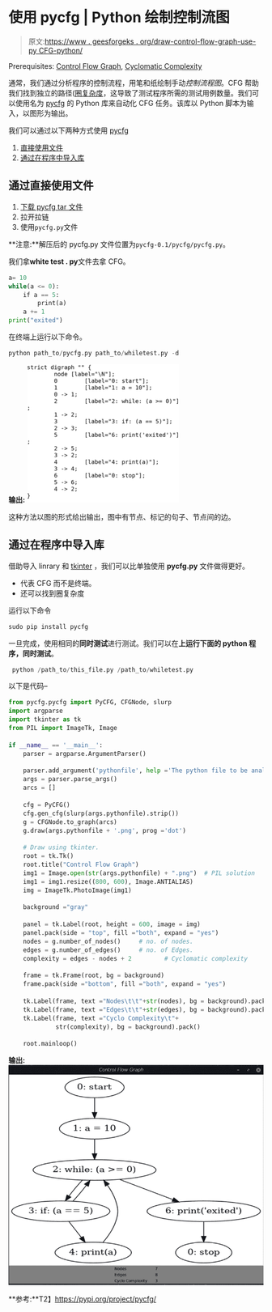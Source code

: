 # 使用 pycfg | Python 绘制控制流图

> 原文:[https://www . geesforgeks . org/draw-control-flow-graph-use-py CFG-python/](https://www.geeksforgeeks.org/draw-control-flow-graph-using-pycfg-python/)

Prerequisites: [Control Flow Graph](https://www.geeksforgeeks.org/software-engineering-control-flow-graph-cfg/), [Cyclomatic Complexity](https://www.geeksforgeeks.org/cyclomatic-complexity/) 

通常，我们通过分析程序的控制流程，用笔和纸绘制手动*控制流程图*。CFG 帮助我们找到独立的路径([圈复杂度](https://www.geeksforgeeks.org/cyclomatic-complexity/)，这导致了测试程序所需的测试用例数量。我们可以使用名为 [pycfg](https://pypi.org/project/pycfg/) 的 Python 库来自动化 CFG 任务。该库以 Python 脚本为输入，以图形为输出。

我们可以通过以下两种方式使用 [pycfg](https://pypi.org/project/pycfg/)

1.  [直接使用文件](#first)
2.  [通过在程序中导入库](#second)

## 通过直接使用文件

1.  [下载 pycfg tar 文件](https://files.pythonhosted.org/packages/1b/56/e837ca7330163dd5834c0223adf8057513105081b0f7966bed305edac114/pycfg-0.1.tar.gz)
2.  拉开拉链
3.  使用`pycfg.py`文件

**注意:**解压后的 pycfg.py 文件位置为`pycfg-0.1/pycfg/pycfg.py`。

我们拿**white test . py**文件去拿 CFG。

```py
a= 10
while(a <= 0):
    if a == 5:
        print(a)
    a += 1
print("exited")
```

在终端上运行以下命令。

```py
python path_to/pycfg.py path_to/whiletest.py -d

```

**输出:**
![](img/d3b00bbfa671cd513d71e4b3938b8e0d.png)

这种方法以图的形式给出输出，图中有节点、标记的句子、节点间的边。

## 通过在程序中导入库

借助导入 linrary 和 [tkinter](https://www.geeksforgeeks.org/python-gui-tkinter/) ，我们可以比单独使用 **pycfg.py** 文件做得更好。

*   代表 CFG 而不是终端。
*   还可以找到圈复杂度

运行以下命令

```py
sudo pip install pycfg

```

一旦完成，使用相同的**同时测试**进行测试。我们可以在**上运行下面的 python 程序，同时测试**。

```py
 python /path_to/this_file.py /path_to/whiletest.py

```

以下是代码–

```py
from pycfg.pycfg import PyCFG, CFGNode, slurp
import argparse
import tkinter as tk
from PIL import ImageTk, Image

if __name__ == '__main__':
    parser = argparse.ArgumentParser()

    parser.add_argument('pythonfile', help ='The python file to be analyzed')
    args = parser.parse_args()
    arcs = []

    cfg = PyCFG()
    cfg.gen_cfg(slurp(args.pythonfile).strip())
    g = CFGNode.to_graph(arcs)
    g.draw(args.pythonfile + '.png', prog ='dot')

    # Draw using tkinter.
    root = tk.Tk()
    root.title("Control Flow Graph")
    img1 = Image.open(str(args.pythonfile) + ".png")  # PIL solution
    img1 = img1.resize((800, 600), Image.ANTIALIAS)
    img = ImageTk.PhotoImage(img1)

    background ="gray"

    panel = tk.Label(root, height = 600, image = img)
    panel.pack(side = "top", fill ="both", expand = "yes")
    nodes = g.number_of_nodes()     # no. of nodes.
    edges = g.number_of_edges()     # no. of Edges.
    complexity = edges - nodes + 2         # Cyclomatic complexity

    frame = tk.Frame(root, bg = background)
    frame.pack(side ="bottom", fill ="both", expand = "yes")

    tk.Label(frame, text ="Nodes\t\t"+str(nodes), bg = background).pack()
    tk.Label(frame, text ="Edges\t\t"+str(edges), bg = background).pack()
    tk.Label(frame, text ="Cyclo Complexity\t"+
             str(complexity), bg = background).pack()

    root.mainloop()
```

**输出:**
![](img/ef921aa748036a4a613679358a4db787.png)

**参考:**T2】https://pypi.org/project/pycfg/